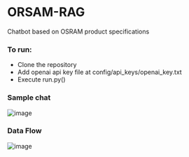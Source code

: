 # ORSAM-RAG

Chatbot based on OSRAM product specifications

### To run: 
 - Clone the repository
 - Add openai api key file at config/api_keys/openai_key.txt
 - Execute run.py()

### Sample chat
![image](https://github.com/shyamshankarhr/osram_rag/assets/18327103/d80aa00f-98c2-40bc-9a46-0147aa9bb559)


### Data Flow

![image](https://github.com/shyamshankarhr/osram_rag/assets/18327103/859c1d76-e857-466b-8f0a-616ee802309a)
